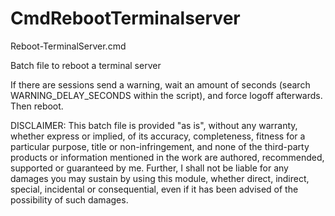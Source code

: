 # CmdRebootTerminalserver
Reboot-TerminalServer.cmd

Batch file to reboot a terminal server

If there are sessions send a warning, wait an amount of seconds (search WARNING_DELAY_SECONDS within the script), and force logoff afterwards. Then reboot.

DISCLAIMER: This batch file is provided "as is", without any warranty, whether express or implied, of its accuracy, completeness, fitness for a particular purpose, title or non-infringement, and none of the third-party products or information mentioned in the work are authored, recommended, supported or guaranteed by me. Further, I shall not be liable for any damages you may sustain by using this module, whether direct, indirect, special, incidental or consequential, even if it has been advised of the possibility of such damages.

